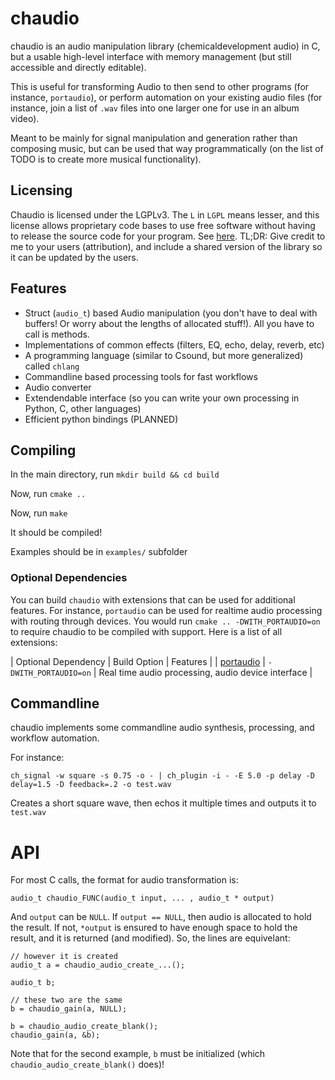 
# chaudio

chaudio is an audio manipulation library (chemicaldevelopment audio) in C, but a usable high-level interface with memory management (but still accessible and directly editable).

This is useful for transforming Audio to then send to other programs (for instance, `portaudio`), or perform automation on your existing audio files (for instance, join a list of `.wav` files into one larger one for use in an album video).

Meant to be mainly for signal manipulation and generation rather than composing music, but can be used that way programmatically (on the list of TODO is to create more musical functionality).

## Licensing

Chaudio is licensed under the LGPLv3. The `L` in `LGPL` means lesser, and this license allows proprietary code bases to use free software without having to release the source code for your program. See [here](https://softwareengineering.stackexchange.com/questions/86142/what-exactly-do-i-need-to-do-if-i-use-a-lgpl-licenced-library). TL;DR: Give credit to me to your users (attribution), and include a shared version of the library so it can be updated by the users.


## Features

  * Struct (`audio_t`) based Audio manipulation (you don't have to deal with buffers! Or worry about the lengths of allocated stuff!). All you have to call is methods.
  * Implementations of common effects (filters, EQ, echo, delay, reverb, etc)
  * A programming language (similar to Csound, but more generalized) called `chlang`
  * Commandline based processing tools for fast workflows
  * Audio converter
  * Extendendable interface (so you can write your own processing in Python, C, other languages)
  * Efficient python bindings (PLANNED)


## Compiling

In the main directory, run `mkdir build && cd build`

Now, run `cmake ..`

Now, run `make`

It should be compiled!

Examples should be in `examples/` subfolder

### Optional Dependencies

You can build `chaudio` with extensions that can be used for additional features. For instance, `portaudio` can be used for realtime audio processing with routing through devices. You would run `cmake .. -DWITH_PORTAUDIO=on` to require chaudio to be compiled with support. Here is a list of all extensions:

| Optional Dependency | Build Option | Features |
| [portaudio](http://www.portaudio.com/) | `-DWITH_PORTAUDIO=on` | Real time audio processing, audio device interface |




## Commandline

chaudio implements some commandline audio synthesis, processing, and workflow automation.

For instance:

`ch_signal -w square -s 0.75 -o - | ch_plugin -i - -E 5.0 -p delay -D delay=1.5 -D feedback=.2 -o test.wav`

Creates a short square wave, then echos it multiple times and outputs it to `test.wav`


# API

For most C calls, the format for audio transformation is:

`audio_t chaudio_FUNC(audio_t input, ... , audio_t * output)`

And `output` can be `NULL`. If `output == NULL`, then audio is allocated to hold the result. If not, `*output` is ensured to have enough space to hold the result, and it is returned (and modified). So, the lines are equivelant:

```
// however it is created
audio_t a = chaudio_audio_create_...();

audio_t b;

// these two are the same
b = chaudio_gain(a, NULL);

b = chaudio_audio_create_blank();
chaudio_gain(a, &b);

```

Note that for the second example, `b` must be initialized (which `chaudio_audio_create_blank()` does)!





